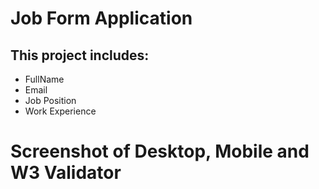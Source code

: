 # Job Form Application

## This project includes:
- FullName
- Email
- Job Position
- Work Experience

# Screenshot of Desktop, Mobile and W3 Validator

